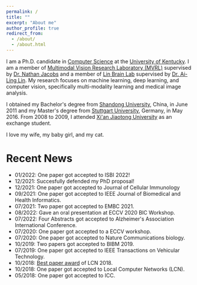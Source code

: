 ```yaml
---
permalink: /
title: ""
excerpt: "About me"
author_profile: true
redirect_from: 
  - /about/
  - /about.html
---
```


I am a Ph.D. candidate in [Computer Science](https://www.engr.uky.edu/research-faculty/departments/computer-science/) at the [University of Kentucky](https://www.uky.edu/). I am a member of [Multimodal Vision Research Laboratory (MVRL)](http://mvrl.cs.uky.edu/) supervised by [Dr. Nathan Jacobs](http://cs.uky.edu/~jacobs/) and a member of [Lin Brain Lab](https://linbrain.com/) supervised by [Dr. Ai-Ling Lin](https://linbrain.com/about/). My research focuses on machine learning, deep learning, and computer vision, specifically multi-modality learning and medical image analysis.

I obtained my Bachelor's degree from [Shandong University](https://www.en.sdu.edu.cn/), China, in June 2011 and my Master's degree from [Stuttgart University](https://www.uni-stuttgart.de/), Germany, in May 2016. From 2008 to 2009, I attended [Xi'an Jiaotong University](https://edu.liuhua.org.my/en/university/china/xian-jiaotong-university) as an exchange student.

I love my wife, my baby girl, and my cat.


Recent News
======
* 01/2022: One paper got accepted to ISBI 2022!
* 12/2021: Succesfully defended my PhD proposal!
* 12/2021: One paper got accepted to Journal of Cellular Immunology
* 09/2021: One paper got accepted to IEEE Journal of Biomedical and Health Informatics.
* 07/2021: Two paper got accepted to EMBC 2021.
* 08/2022: Gave an oral presentation at ECCV 2020 BIC Workshop. 
* 07/2022: Four Abstracts got accepted to Alzheimer's Association International Conference.
* 07/2020: One paper got accepted to a ECCV workshop.
* 07/2020: One paper got accepted to Nature Communications biology.
* 10/2019: Two papers got accepted to BIBM 2019.
* 07/2019: One paper got accepted to IEEE Transactions on Vehicular Technology.
* 10/2018: [Best paper award](https://www.ieeelcn.org/Program_awards.html) of LCN 2018.
* 10/2018: One paper got accepted to Local Computer Networks (LCN).
* 05/2018: One paper got accepted to ICC.


<!-- 
Publications
======
1. **Yu Zhang**, Gongbo Liang, Tawfiq Salem, Nathan Jacobs.  "Defense-PointNet: Protecting Point-Net Against Adversarial Attacks". In IEEE International Conference on Big Data (BigData) Workshop: The Next Frontier of Big Data From LiDAR, 2019. [[arXiv]](https://arxiv.org/abs/2002.11881)
1. **Yu Zhang**, Xiaoqin Wang, Hunter Blanton, Gongbo Liang, Xin Xing, Nathan Jacobs. "2D Convolutional Neural Networks for 3D Digital Breast Tomosynthesis Classification". In IEEE International Conference of Bioinformatics and Biomedicine (BIBM), 2019. [[arXiv]](https://arxiv.org/abs/2002.12314)
1. Gongbo Liang, Xiaoqin Wang, **Yu Zhang**, Xin Xing, Hunter Blanton, Tawfiq Salem, Nathan Jacobs. "Joint 2D-3D Breast Cancer Classification". In IEEE International Conference of Bioinformatics and Biomedicine (BIBM), 2019. [[arXiv]](https://arxiv.org/abs/2002.12392)
 -->

